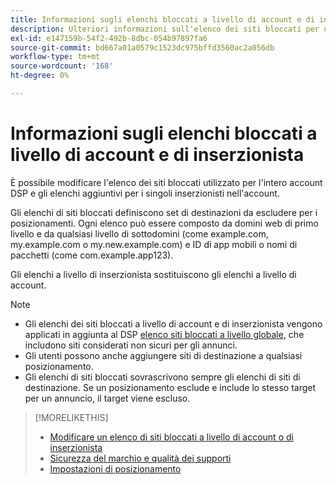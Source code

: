 ```yaml
---
title: Informazioni sugli elenchi bloccati a livello di account e di inserzionista
description: Ulteriori informazioni sull'elenco dei siti bloccati per un account o un inserzionista.
exl-id: e147159b-54f2-492b-8dbc-054b97897fa6
source-git-commit: bd667a01a0579c1523dc975bffd3560ac2a056db
workflow-type: tm+mt
source-wordcount: '168'
ht-degree: 0%

---
```


# Informazioni sugli elenchi bloccati a livello di account e di inserzionista

È possibile modificare l&#39;elenco dei siti bloccati utilizzato per l&#39;intero account DSP e gli elenchi aggiuntivi per i singoli inserzionisti nell&#39;account.

Gli elenchi di siti bloccati definiscono set di destinazioni da escludere per i posizionamenti. Ogni elenco può essere composto da domini web di primo livello e da qualsiasi livello di sottodomini (come example.com, my.example.com o my.new.example.com) e ID di app mobili o nomi di pacchetti (come com.example.app123).

Gli elenchi a livello di inserzionista sostituiscono gli elenchi a livello di account.

>[!NOTE]
>
>* Gli elenchi dei siti bloccati a livello di account e di inserzionista vengono applicati in aggiunta al DSP [elenco siti bloccati a livello globale](/help/dsp/introduction/features/brand-safety-media-quality.md#global-blocked-sites), che includono siti considerati non sicuri per gli annunci.
>* Gli utenti possono anche aggiungere siti di destinazione a qualsiasi posizionamento.
>* Gli elenchi di siti bloccati sovrascrivono sempre gli elenchi di siti di destinazione. Se un posizionamento esclude e include lo stesso target per un annuncio, il target viene escluso.


>[!MORELIKETHIS]
>
>* [Modificare un elenco di siti bloccati a livello di account o di inserzionista](/help/dsp/admin/blocked-sites-list-edit.md)
>* [Sicurezza del marchio e qualità dei supporti](/help/dsp/introduction/features/brand-safety-media-quality.md)
>* [Impostazioni di posizionamento](/help/dsp/campaign-management/placements/placement-settings.md)

